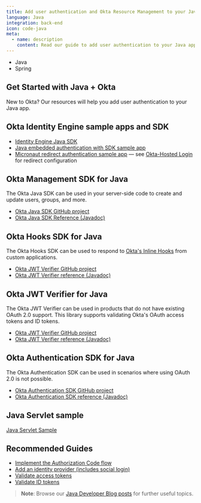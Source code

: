 ```yaml
---
title: Add user authentication and Okta Resource Management to your Java app
language: Java
integration: back-end
icon: code-java
meta:
  - name: description
    content: Read our guide to add user authentication to your Java app, and see related guides to help complete your project.
---
```


<ul class='language-tabs'>
	<li>
		<RouterLink to='/code/java/'>
			<i class='icon code-java-32'></i><span>Java</span>
		</RouterLink>
	</li>
	<li >
		<RouterLink to='/code/java/spring/'>
			<i class='icon code-spring-32'></i><span>Spring</span>
		</RouterLink>
	</li>
</ul>

## Get Started with Java + Okta

New to Okta? Our resources will help you add user authentication to your Java app.

## Okta Identity Engine sample apps and SDK

* [Identity Engine Java SDK](https://github.com/okta/okta-idx-java)
* [Java embedded authentication with SDK sample app](https://github.com/okta/okta-idx-java/tree/master/samples/embedded-auth-with-sdk)
* [Micronaut redirect authentication sample app](https://github.com/okta/samples-java-micronaut) &mdash; see [Okta-Hosted Login](https://github.com/okta/samples-java-micronaut/tree/master/okta-hosted-login) for redirect configuration

## Okta Management SDK for Java

The Okta Java SDK can be used in your server-side code to create and update users, groups, and more.

* [Okta Java SDK GitHub project](https://github.com/okta/okta-sdk-java)
* [Okta Java SDK Reference (Javadoc)](https://developer.okta.com/okta-sdk-java/apidocs/)

## Okta Hooks SDK for Java

The Okta Hooks SDK can be used to respond to [Okta's Inline Hooks](https://developer.okta.com/docs/concepts/inline-hooks/) from custom applications.

* [Okta JWT Verifier GitHub project](https://github.com/okta/okta-jwt-verifier-java)
* [Okta JWT Verifier reference (Javadoc)](https://developer.okta.com/okta-jwt-verifier-java/apidocs/)

## Okta JWT Verifier for Java

The Okta JWT Verifier can be used in products that do not have existing OAuth 2.0 support.  This library supports validating Okta's OAuth access tokens and ID tokens.

* [Okta JWT Verifier GitHub project](https://github.com/okta/okta-jwt-verifier-java)
* [Okta JWT Verifier reference (Javadoc)](https://developer.okta.com/okta-jwt-verifier-java/apidocs/)

## Okta Authentication SDK for Java

The Okta Authentication SDK can be used in scenarios where using OAuth 2.0 is not possible.

* [Okta Authentication SDK GitHub project](https://github.com/okta/okta-auth-java)
* [Okta Authentication SDK reference (Javadoc)](https://developer.okta.com/okta-auth-java/apidocs/)

## Java Servlet sample

[Java Servlet Sample](https://github.com/okta/samples-java-servlet)

## Recommended Guides

* [Implement the Authorization Code flow](/docs/guides/implement-grant-type/authcode/main/)
* [Add an identity provider (includes social login)](/docs/guides/identity-providers/)
* [Validate access tokens](/docs/guides/validate-access-tokens)
* [Validate ID tokens](/docs/guides/validate-id-tokens)

> **Note**: Browse our [Java Developer Blog posts](/search/#q=java&f:@commonoktasource=[Developer%20blog]) for further useful topics.